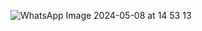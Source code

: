 ![WhatsApp Image 2024-05-08 at 14 53 13](https://github.com/MunaOd/proje14/assets/148050737/6ab0b396-c60d-4fd1-8c10-326d6170b28a)

